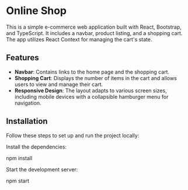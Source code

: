 # Online Shop

This is a simple e-commerce web application built with React, Bootstrap, and TypeScript. It includes a navbar, product listing, and a shopping cart. The app utilizes React Context for managing the cart's state.

## Features

- **Navbar**: Contains links to the home page and the shopping cart.
- **Shopping Cart**: Displays the number of items in the cart and allows users to view and manage their cart.
- **Responsive Design**: The layout adapts to various screen sizes, including mobile devices with a collapsible hamburger menu for navigation.

## Installation

Follow these steps to set up and run the project locally:

Install the dependencies:

npm install

Start the development server:

npm start
